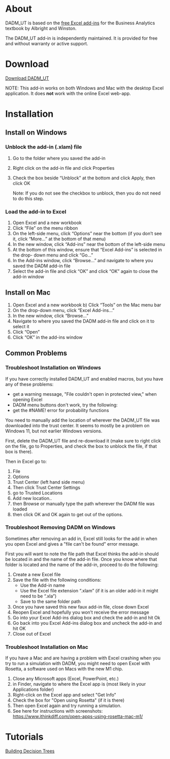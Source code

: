 # About

DADM_UT is based on the [free Excel add-ins](https://host.kelley.iu.edu/albrightbooks/Free_downloads.htm) for the Business Analytics textbook by Albright and Winston. 

The DADM_UT add-in is independently maintained. It is provided for free and without warranty or active support. 


# Download

[Download DADM_UT](https://github.com/TexDS/DADM_UT/releases/download/v3.2.0/DADM_UT.xlam)

NOTE: This add-in works on both Windows and Mac with the desktop Excel application. It does **not** work with the online Excel web-app.


# Installation

## Install on Windows

### Unblock the add-in (.xlam) file

1. Go to the folder where you saved the add-in
2. Right click on the add-in file and click Properties
3. Check the box beside “Unblock” at the bottom and click Apply, then click OK

      Note: If you do not see the checkbox to unblock, then you do not need to do this step.

### Load the add-in to Excel

1. Open Excel and a new workbook
2. Click “File” on the menu ribbon
3. On the left-side menu, click “Options” near the bottom (if you don’t see it, click “More...” at the bottom of that menu)
4. In the new window, click “Add-ins” near the bottom of the left-side menu
5. At the bottom of this window, ensure that “Excel Add-ins” is selected in the drop- down menu and click “Go...”
6. In the Add-ins window, click “Browse...” and navigate to where you saved the DADM add-in file
7. Select the add-in file and click “OK” and click “OK” again to close the add-in window

## Install on Mac

1. Open Excel and a new workbook b) Click “Tools” on the Mac menu bar
2. On the drop-down menu, click “Excel Add-ins...”
3. In the new window, click “Browse...”
4. Navigate to where you saved the DADM add-in file and click on it to select it
5. Click “Open”
6. Click “OK” in the add-ins window

## Common Problems
### Troubleshoot Installation on Windows

If you have correctly installed DADM_UT and enabled macros, but you have any of these problems:

- get a warning message, "File couldn't open in protected view," when opening Excel
- DADM menu buttons don't work, try the following:
- get the #NAME! error for probability functions

You need to manually add the location of wherever the DADM_UT file was downloaded into the trust center. It seems to mostly be a problem on Windows 11, but not earlier Windows versions.

First, delete the DADM_UT file and re-download it (make sure to right click on the file, go to Properties, and check the box to unblock the file, if that box is there).

Then in Excel go to:

1. File
2. Options
3. Trust Center (left hand side menu)
4. Then click Trust Center Settings
5. go to Trusted Locations
6. Add new location..
7. then Browse or manually type the path wherever the DADM file was loaded
8. then click OK and OK again to get out of the options.

### Troubleshoot Removing DADM on Windows

Sometimes after removing an add in, Excel still looks for the add in when you open Excel and gives a "file can't be found" error message.

First you will want to note the file path that Excel thinks the add-in should be located in and the name of the add-in file. Once you know where that folder is located and the name of the add-in, proceed to do the following:

1. Create a new Excel file
2. Save the file with the following conditions:
      - Use the Add-in name
      - Use the Excel file extension “.xlam” (if it is an older add-in it might need to be “.xla”)
      - Save to the same folder path
3. Once you have saved this new faux add-in file, close down Excel
4. Reopen Excel and hopefully you won’t receive the error message
5. Go into your Excel Add-ins dialog box and check the add-in and hit Ok
6. Go back into you Excel Add-ins dialog box and uncheck the add-in and hit OK
7. Close out of Excel

### Troubleshoot Installation on Mac

If you have a Mac and are having a problem with Excel crashing when you try to run a simulation with DADM, you might need to open Excel with Rosetta, a software used on Macs with the new M1 chip.

1. Close any Microsoft apps (Excel, PowerPoint, etc.)
2. in Finder, navigate to where the Excel app is (most likely in your Applications folder)
3. Right-click on the Excel app and select "Get Info"
4. Check the box for "Open using Rosetta" (if it is there)
5. Then open Excel again and try running a simulation.
6. See here for instructions with screenshots: https://www.ithinkdiff.com/open-apps-using-rosetta-mac-m1/

# Tutorials

[Building Decision Trees](https://youtu.be/O-ZQ8p5cSHA)


